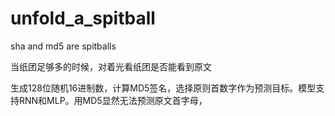 # unfold_a_spitball
sha and md5 are spitballs

当纸团足够多的时候，对着光看纸团是否能看到原文

生成128位随机16进制数，计算MD5签名，选择原则首数字作为预测目标。模型支持RNN和MLP。用MD5显然无法预测原文首字母，